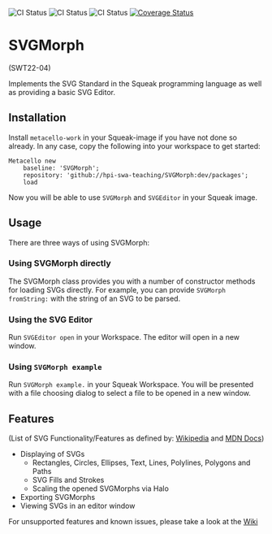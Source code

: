 ![CI Status](https://github.com/hpi-swa-teaching/SVGMorph/actions/workflows/ci.yml/badge.svg)
![CI Status](https://github.com/hpi-swa-teaching/SVGMorph/actions/workflows/ci-trunk.yml/badge.svg)
![CI Status](https://github.com/hpi-swa-teaching/SVGMorph/actions/workflows/ci-linter.yml/badge.svg)
[![Coverage Status](https://coveralls.io/repos/github/hpi-swa-teaching/SVGMorph/badge.svg?branch=dev)](https://coveralls.io/github/hpi-swa-teaching/SVGMorph?branch=dev)

# SVGMorph
(SWT22-04)

Implements the SVG Standard in the Squeak programming language as well as providing a basic SVG Editor. 

## Installation
Install `metacello-work` in your Squeak-image if you have not done so already. In any case, copy the following into your workspace to get started:
```smalltalk
Metacello new
    baseline: 'SVGMorph';
    repository: 'github://hpi-swa-teaching/SVGMorph:dev/packages';
    load
```

Now you will be able to use `SVGMorph` and `SVGEditor` in your Squeak image.

## Usage

There are three ways of using SVGMorph:

### Using SVGMorph directly

The SVGMorph class provides you with a number of constructor methods for loading SVGs directly. For example, you can provide `SVGMorph fromString:` with the string of an SVG to be parsed.

### Using the SVG Editor

Run `SVGEditor open` in your Workspace. The editor will open in a new window.

### Using `SVGMorph example`

Run `SVGMorph example.` in your Squeak Workspace. You will be presented with a file choosing dialog to select a file to be opened in a new window.

## Features

(List of SVG Functionality/Features as defined by: [Wikipedia](https://en.wikipedia.org/wiki/Scalable_Vector_Graphics) and  [MDN Docs](https://developer.mozilla.org/en-US/docs/Web/SVG/Tutorial))

- Displaying of SVGs
    - Rectangles, Circles, Ellipses, Text, Lines, Polylines, Polygons and Paths
    - SVG Fills and Strokes
    - Scaling the opened SVGMorphs via Halo
- Exporting SVGMorphs
- Viewing SVGs in an editor window

For unsupported features and known issues, please take a look at the [Wiki](https://github.com/hpi-swa-teaching/SVGMorph/wiki/Known-Issues-and-unsupported-features)
